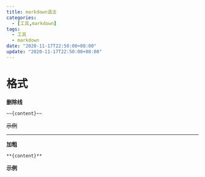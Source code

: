```yaml
---
title: markdown语法
categories: 
  - [工具,markdown]
tags:
  - 工具
  - markdown
date: "2020-11-17T22:50:00+08:00"
update: "2020-11-17T22:50:00+08:00"
---
```


# 格式

**删除线**

`~~{content}~~`

~~示例~~

---

**加粗**

`**{content}**`

**示例**

